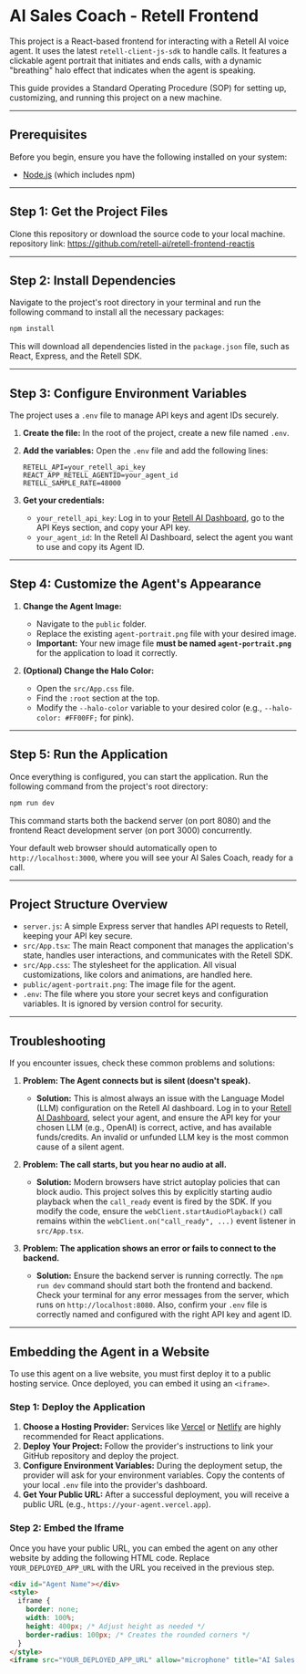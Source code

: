 # AI Sales Coach - Retell Frontend

This project is a React-based frontend for interacting with a Retell AI voice agent. It uses the latest `retell-client-js-sdk` to handle calls. It features a clickable agent portrait that initiates and ends calls, with a dynamic "breathing" halo effect that indicates when the agent is speaking.

This guide provides a Standard Operating Procedure (SOP) for setting up, customizing, and running this project on a new machine.

---

## Prerequisites

Before you begin, ensure you have the following installed on your system:
- [Node.js](https://nodejs.org/) (which includes npm)

---

## Step 1: Get the Project Files

Clone this repository or download the source code to your local machine.
repository link: https://github.com/retell-ai/retell-frontend-reactjs

---

## Step 2: Install Dependencies

Navigate to the project's root directory in your terminal and run the following command to install all the necessary packages:

```bash
npm install
```

This will download all dependencies listed in the `package.json` file, such as React, Express, and the Retell SDK.

---

## Step 3: Configure Environment Variables

The project uses a `.env` file to manage API keys and agent IDs securely.

1.  **Create the file:** In the root of the project, create a new file named `.env`.

2.  **Add the variables:** Open the `.env` file and add the following lines:

    ```
    RETELL_API=your_retell_api_key
    REACT_APP_RETELL_AGENTID=your_agent_id
    RETELL_SAMPLE_RATE=48000
    ```

3.  **Get your credentials:**
    *   `your_retell_api_key`: Log in to your [Retell AI Dashboard](https://retellai.com/dashboard), go to the API Keys section, and copy your API key.
    *   `your_agent_id`: In the Retell AI Dashboard, select the agent you want to use and copy its Agent ID.

---

## Step 4: Customize the Agent's Appearance

1.  **Change the Agent Image:**
    *   Navigate to the `public` folder.
    *   Replace the existing `agent-portrait.png` file with your desired image.
    *   **Important:** Your new image file **must be named `agent-portrait.png`** for the application to load it correctly.

2.  **(Optional) Change the Halo Color:**
    *   Open the `src/App.css` file.
    *   Find the `:root` section at the top.
    *   Modify the `--halo-color` variable to your desired color (e.g., `--halo-color: #FF00FF;` for pink).

---

## Step 5: Run the Application

Once everything is configured, you can start the application. Run the following command from the project's root directory:

```bash
npm run dev
```

This command starts both the backend server (on port 8080) and the frontend React development server (on port 3000) concurrently.

Your default web browser should automatically open to `http://localhost:3000`, where you will see your AI Sales Coach, ready for a call.

---

## Project Structure Overview

-   `server.js`: A simple Express server that handles API requests to Retell, keeping your API key secure.
-   `src/App.tsx`: The main React component that manages the application's state, handles user interactions, and communicates with the Retell SDK.
-   `src/App.css`: The stylesheet for the application. All visual customizations, like colors and animations, are handled here.
-   `public/agent-portrait.png`: The image file for the agent.
-   `.env`: The file where you store your secret keys and configuration variables. It is ignored by version control for security.

---

## Troubleshooting

If you encounter issues, check these common problems and solutions:

1.  **Problem: The Agent connects but is silent (doesn't speak).**

    *   **Solution:** This is almost always an issue with the Language Model (LLM) configuration on the Retell AI dashboard. Log in to your [Retell AI Dashboard](https://retellai.com/dashboard), select your agent, and ensure the API key for your chosen LLM (e.g., OpenAI) is correct, active, and has available funds/credits. An invalid or unfunded LLM key is the most common cause of a silent agent.

2.  **Problem: The call starts, but you hear no audio at all.**

    *   **Solution:** Modern browsers have strict autoplay policies that can block audio. This project solves this by explicitly starting audio playback when the `call_ready` event is fired by the SDK. If you modify the code, ensure the `webClient.startAudioPlayback()` call remains within the `webClient.on("call_ready", ...)` event listener in `src/App.tsx`.

3.  **Problem: The application shows an error or fails to connect to the backend.**

    *   **Solution:** Ensure the backend server is running correctly. The `npm run dev` command should start both the frontend and backend. Check your terminal for any error messages from the server, which runs on `http://localhost:8080`. Also, confirm your `.env` file is correctly named and configured with the right API key and agent ID.

---

## Embedding the Agent in a Website

To use this agent on a live website, you must first deploy it to a public hosting service. Once deployed, you can embed it using an `<iframe>`.

### Step 1: Deploy the Application

1.  **Choose a Hosting Provider:** Services like [Vercel](https://vercel.com/) or [Netlify](https://www.netlify.com/) are highly recommended for React applications.
2.  **Deploy Your Project:** Follow the provider's instructions to link your GitHub repository and deploy the project.
3.  **Configure Environment Variables:** During the deployment setup, the provider will ask for your environment variables. Copy the contents of your local `.env` file into the provider's dashboard.
4.  **Get Your Public URL:** After a successful deployment, you will receive a public URL (e.g., `https://your-agent.vercel.app`).

### Step 2: Embed the Iframe

Once you have your public URL, you can embed the agent on any other website by adding the following HTML code. Replace `YOUR_DEPLOYED_APP_URL` with the URL you received in the previous step.

```html
<div id="Agent Name"></div>
<style>
  iframe {
    border: none;
    width: 100%;
    height: 400px; /* Adjust height as needed */
    border-radius: 100px; /* Creates the rounded corners */
  }
</style>
<iframe src="YOUR_DEPLOYED_APP_URL" allow="microphone" title="AI Sales Coach"></iframe>
```
